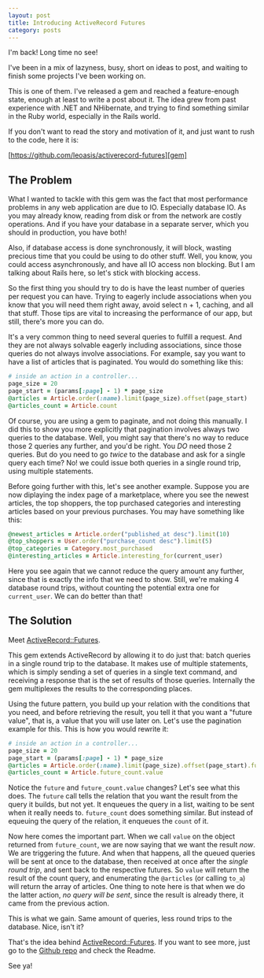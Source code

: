 ```yaml
---
layout: post
title: Introducing ActiveRecord Futures
category: posts
---
```


I'm back! Long time no see!

I've been in a mix of lazyness, busy, short on ideas to post, and waiting to finish some projects I've been working on.

This is one of them. I've released a gem and reached a feature-enough state, enough at least to write a post about it. The idea grew from past experience with .NET and NHibernate, and trying to find something similar in the Ruby world, especially in the Rails world.

If you don't want to read the story and motivation of it, and just want to rush to the code, here it is:

[https://github.com/leoasis/activerecord-futures][gem]

## The Problem

What I wanted to tackle with this gem was the fact that most performance problems in any web application are due to IO. Especially database IO. As you may already know, reading from disk or from the network are costly operations. And if you have your database in a separate server, which you should in production, you have both!

Also, if database access is done synchronously, it will block, wasting precious time that you could be using to do other stuff. Well, you know, you could access asynchronously, and have all IO access non blocking. But I am talking about Rails here, so let's stick with blocking access.

So the first thing you should try to do is have the least number of queries per request you can have. Trying to eagerly include associations when you know that you will need them right away, avoid select n + 1, caching, and all that stuff. Those tips are vital to increasing the performance of our app, but still, there's more you can do.

It's a very common thing to need several queries to fulfill a request. And they are not always solvable eagerly including associations, since those queries do not always involve associations. For example, say you want to have a list of articles that is paginated. You would do something like this:

```ruby
# inside an action in a controller...
page_size = 20
page_start = (params[:page] - 1) * page_size
@articles = Article.order(:name).limit(page_size).offset(page_start)
@articles_count = Article.count
```

Of course, you are using a gem to paginate, and not doing this manually. I did this to show you more explicitly that pagination involves always two queries to the database. Well, you might say that there's no way to reduce those 2 queries any further, and you'd be right. You _DO_ need those 2 queries. But do you need to go _twice_ to the database and ask for a single query each time? No! we could issue both queries in a single round trip, using multiple statements.

Before going further with this, let's see another example. Suppose you are now diplaying the index page of a marketplace, where you see the newest articles, the top shoppers, the top purchased categories and interesting articles based on your previous purchases. You may have something like this:

```ruby
@newest_articles = Article.order("published_at desc").limit(10)
@top_shoppers = User.order("purchase_count desc").limit(5)
@top_categories = Category.most_purchased
@interesting_articles = Article.interesting_for(current_user)
```

Here you see again that we cannot reduce the query amount any further, since that is exactly the info that we need to show. Still, we're making 4 database round trips, without counting the potential extra one for `current_user`. We can do better than that!

## The Solution

Meet [ActiveRecord::Futures][gem].

This gem extends ActiveRecord by allowing it to do just that: batch queries in a single round trip to the database. It makes use of multiple statements, which is simply sending a set of queries in a single text command, and receiving a response that is the set of results of those queries. Internally the gem multiplexes the results to the corresponding places.

Using the future pattern, you build up your relation with the conditions that you need, and before retrieving the result, you tell it that you want a "future value", that is, a value that you will use later on. Let's use the pagination example for this. This is how you would rewrite it:

```ruby
# inside an action in a controller...
page_size = 20
page_start = (params[:page] - 1) * page_size
@articles = Article.order(:name).limit(page_size).offset(page_start).future
@articles_count = Article.future_count.value
```

Notice the `future` and `future_count.value` changes? Let's see what this does. The `future` call tells the relation that you want the result from the query it builds, but not yet. It enqueues the query in a list, waiting to be sent when it really needs to. `future_count` does something similar. But instead of equeuing the query of the relation, it enqueues the `count` of it.

Now here comes the important part. When we call `value` on the object returned from `future_count`, we are now saying that we want the result _now_. We are triggering the future. And when that happens, all the queued queries will be sent at once to the database, then received at once after the *single round trip*, and sent back to the respective futures. So `value` will return the result of the count query, and enumerating  the `@articles` (or calling `to_a`) will return the array of articles. One thing to note here is that when we do the latter action, _no query will be sent_, since the result is already there, it came from the previous action.

This is what we gain. Same amount of queries, less round trips to the database. Nice, isn't it?

That's the idea behind [ActiveRecord::Futures][gem]. If you want to see more, just go to the [Github repo][gem] and check the Readme.

See ya!

[gem]: https://github.com/leoasis/activerecord-futures
